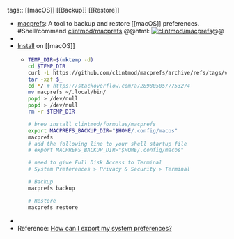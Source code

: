 tags:: [[macOS]] [[Backup]] [[Restore]]

- [macprefs](https://github.com/clintmod/macprefs): A tool to backup and restore [[macOS]] preferences. #Shell/command
  [clintmod/macprefs](https://github.com/clintmod/macprefs)
  @@html: <a href="https://github.com/clintmod/macprefs/"><img src="https://github-readme-stats-astronomer.vercel.app/api/pin/?username=clintmod&repo=macprefs&theme=tokyonight" alt="clintmod/macprefs"/></a>@@
-
- [Install](https://github.com/clintmod/macprefs#installation) on [[macOS]]
	- ```bash
	  TEMP_DIR=$(mktemp -d)
	  cd $TEMP_DIR
	  curl -L https://github.com/clintmod/macprefs/archive/refs/tags/v1.0.17.tar.gz --output "macprefs.tar.gz"
	  tar -xzf $_
	  cd */ # https://stackoverflow.com/a/28980505/7753274
	  mv macprefs ~/.local/bin/
	  popd > /dev/null
	  popd > /dev/null
	  rm -r $TEMP_DIR
	  
	  # brew install clintmod/formulas/macprefs
	  export MACPREFS_BACKUP_DIR="$HOME/.config/macos"
	  macprefs
	  # add the following line to your shell startup file
	  # export MACPREFS_BACKUP_DIR="$HOME/.config/macos"
	  
	  # need to give Full Disk Access to Terminal
	  # System Preferences > Privacy & Security > Terminal
	  
	  # Backup
	  macprefs backup
	  
	  # Restore
	  macprefs restore
	  ```
-
- Reference: [How can I export my system preferences?](https://apple.stackexchange.com/a/305540)